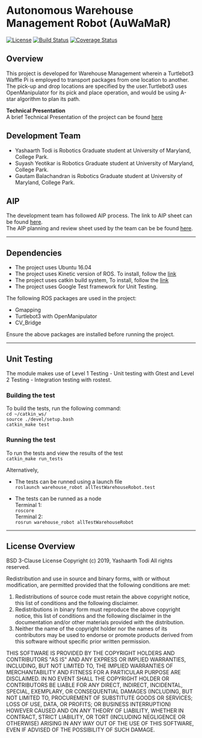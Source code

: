 # Autonomous Warehouse Management Robot (AuWaMaR)
[![License](https://img.shields.io/badge/License-BSD%203--Clause-blue.svg)](https://opensource.org/licenses/BSD-3-Clause)
[![Build Status](https://travis-ci.org/Ytodi31/warehouse_robot.svg?branch=iteration3)](https://travis-ci.org/Ytodi31/warehouse_robot)
[![Coverage Status](https://coveralls.io/repos/github/Ytodi31/warehouse_robot/badge.svg?branch=iteration3)](https://coveralls.io/github/Ytodi31/warehouse_robot?branch=iteration3)

## Overview
This project is developed for Warehouse Management wherein a Turtlebot3 Waffle Pi
is employed to transport packages from one location to another. The pick-up and drop
locations are specified by the user.Turtlebot3 uses OpenManipulator for its
pick and place operation, and would be using A-star algorithm to plan its path.

__Technical Presentation__\
A brief Technical Presentation of the project can be found
[here](https://docs.google.com/presentation/d/14QqkwVFgyVMpcSMVNDBS_6l7sLMyVfS4-13v47q9Lyo/edit?usp=sharing)

## Development Team
- Yashaarth Todi is Robotics Graduate student at University of Maryland, College Park.
- Suyash Yeotikar is Robotics Graduate student at University of Maryland, College Park.
- Gautam Balachandran is Robotics Graduate student at University of Maryland, College Park.

## AIP
The development team has followed AIP process. The link to AIP sheet can be found
[here](https://docs.google.com/spreadsheets/d/1KsJT0aIaXuEaXX1XelDLg1EV10q6P--KvlY-5qnYGCg/edit#gid=0). \
The AIP planning and review sheet used by the team can be be found [here](https://docs.google.com/document/d/1O4B-fgY8ZTwz_BBVik3APsgOGGVCKxhNlC9fsOs6aUY/edit).


---
## Dependencies
- The project uses Ubuntu 16.04
- The project uses Kinetic version of ROS. To install, follow the [link]( http://wiki.ros.org/kinetic/Installation/Ubuntu)
- The project uses catkin build system, To install, follow the [link](http://wiki.ros.org/catkin)
- The project uses Google Test framework for Unit Testing.

The following ROS packages are used in the project:
- Gmapping
- Turtlebot3 with OpenManipulator
- CV_Bridge

Ensure the above packages are installed before running the project.

---
## Unit Testing
The module makes use of Level 1 Testing - Unit testing with Gtest and Level 2
Testing - Integration testing with rostest.

### Building the test
To build the tests, run the following command:\
`cd ~/catkin_ws/`\
`source ./devel/setup.bash` \
`catkin_make test`

### Running the test
To run the tests and view the results of the test\
`catkin_make run_tests`

Alternatively,
- The tests can be runned using a launch file\
`roslaunch warehouse_robot allTestWarehouseRobot.test `

- The tests can be runned as a node\
Terminal 1:\
`roscore`\
Terminal 2:\
`rosrun warehouse_robot allTestWarehouseRobot`

---


## License Overview
BSD 3-Clause License
Copyright (c) 2019, Yashaarth Todi
All rights reserved.

Redistribution and use in source and binary forms, with or without modification, are permitted provided that the following conditions are met:
1. Redistributions of source code must retain the above copyright notice, this list of conditions and the following disclaimer.
2. Redistributions in binary form must reproduce the above copyright notice, this list of conditions and the following disclaimer in the documentation and/or other materials provided with the distribution.
3. Neither the name of the copyright holder nor the names of its contributors may be used to endorse or promote products derived from this software without specific prior written permission.

THIS SOFTWARE IS PROVIDED BY THE COPYRIGHT HOLDERS AND CONTRIBUTORS "AS IS" AND ANY EXPRESS OR IMPLIED WARRANTIES, INCLUDING, BUT NOT LIMITED TO, THE IMPLIED WARRANTIES OF MERCHANTABILITY AND FITNESS FOR A PARTICULAR PURPOSE ARE DISCLAIMED. IN NO EVENT SHALL THE COPYRIGHT HOLDER OR CONTRIBUTORS BE LIABLE FOR ANY DIRECT, INDIRECT, INCIDENTAL, SPECIAL, EXEMPLARY, OR CONSEQUENTIAL DAMAGES (INCLUDING, BUT NOT LIMITED TO, PROCUREMENT OF SUBSTITUTE GOODS OR SERVICES; LOSS OF USE, DATA, OR PROFITS; OR BUSINESS INTERRUPTION) HOWEVER CAUSED AND ON ANY THEORY OF LIABILITY, WHETHER IN CONTRACT, STRICT LIABILITY, OR TORT (INCLUDING NEGLIGENCE OR OTHERWISE) ARISING IN ANY WAY OUT OF THE USE OF THIS SOFTWARE, EVEN IF ADVISED OF THE POSSIBILITY OF SUCH DAMAGE.
